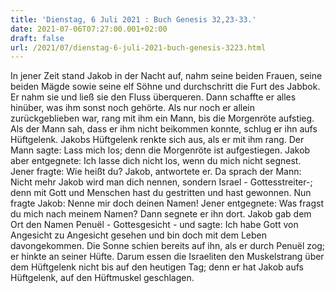 ```yaml
---
title: 'Dienstag, 6 Juli 2021 : Buch Genesis 32,23-33.'
date: 2021-07-06T07:27:00.001+02:00
draft: false
url: /2021/07/dienstag-6-juli-2021-buch-genesis-3223.html
---
```


In jener Zeit stand Jakob in der Nacht auf, nahm seine beiden Frauen, seine beiden Mägde sowie seine elf Söhne und durchschritt die Furt des Jabbok. Er nahm sie und ließ sie den Fluss überqueren. Dann schaffte er alles hinüber, was ihm sonst noch gehörte. Als nur noch er allein zurückgeblieben war, rang mit ihm ein Mann, bis die Morgenröte aufstieg. Als der Mann sah, dass er ihm nicht beikommen konnte, schlug er ihn aufs Hüftgelenk. Jakobs Hüftgelenk renkte sich aus, als er mit ihm rang. Der Mann sagte: Lass mich los; denn die Morgenröte ist aufgestiegen. Jakob aber entgegnete: Ich lasse dich nicht los, wenn du mich nicht segnest. Jener fragte: Wie heißt du? Jakob, antwortete er. Da sprach der Mann: Nicht mehr Jakob wird man dich nennen, sondern Israel - Gottesstreiter-; denn mit Gott und Menschen hast du gestritten und hast gewonnen. Nun fragte Jakob: Nenne mir doch deinen Namen! Jener entgegnete: Was fragst du mich nach meinem Namen? Dann segnete er ihn dort. Jakob gab dem Ort den Namen Penuël - Gottesgesicht - und sagte: Ich habe Gott von Angesicht zu Angesicht gesehen und bin doch mit dem Leben davongekommen. Die Sonne schien bereits auf ihn, als er durch Penuël zog; er hinkte an seiner Hüfte. Darum essen die Israeliten den Muskelstrang über dem Hüftgelenk nicht bis auf den heutigen Tag; denn er hat Jakob aufs Hüftgelenk, auf den Hüftmuskel geschlagen.
